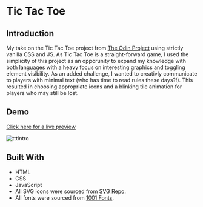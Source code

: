 # Tic Tac Toe

## Introduction

My take on the Tic Tac Toe project from [The Odin Project](https://www.theodinproject.com/lessons/node-path-javascript-tic-tac-toe) using strictly vanilla CSS and JS. As Tic Tac Toe is a straight-forward game, I used the simplicity of this project as an opporunity to expand my knowledge with both languages with a heavy focus on interesting graphics and toggling element visibility. As an added challenge, I wanted to creativly communicate to players with minimal text (who has time to read rules these days?!). This resulted in choosing appropriate icons and a blinking tile animation for players who may still be lost. 


## Demo

[Click here for a live preview](https://bunnehhewd.github.io/tictactoe/)

![tttintro](https://github.com/BunnehHewd/tictactoe/assets/116465960/0ddfb9d0-8b0f-41f8-a44e-18a98e4943d9)

## Built With

* HTML
* CSS
* JavaScript
* All SVG icons were sourced from [SVG Repo](https://www.svgrepo.com/).
* All fonts were sourced from [1001 Fonts](https://www.1001fonts.com/).
